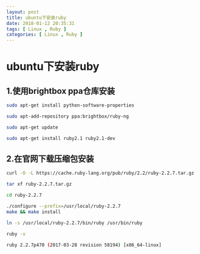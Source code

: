 ```yaml
---
layout: post
title: ubuntu下安装ruby
date: 2018-01-12 20:35:31
tags: [ Linux , Ruby ]
categories: [ Linux , Ruby ]
---
```


# ubuntu下安装ruby


## 1.使用brightbox ppa仓库安装

```sh
sudo apt-get install python-software-properties

sudo apt-add-repository ppa:brightbox/ruby-ng

sudo apt-get update

sudo apt-get install ruby2.1 ruby2.1-dev
```


## 2.在官网下载压缩包安装

```sh
curl -O -L https://cache.ruby-lang.org/pub/ruby/2.2/ruby-2.2.7.tar.gz

tar xf ruby-2.2.7.tar.gz

cd ruby-2.2.7

./configure --prefix=/usr/local/ruby-2.2.7
make && make install

ln -s /usr/local/ruby-2.2.7/bin/ruby /usr/bin/ruby

ruby -v

ruby 2.2.7p470 (2017-03-28 revision 58194) [x86_64-linux]
```

